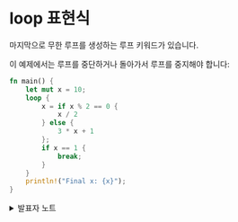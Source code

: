 # loop 표현식

마지막으로 무한 루프를 생성하는 루프 키워드가 있습니다.

이 예제에서는 루프를 중단하거나 돌아가서 루프를 중지해야 합니다:

```rust
fn main() {
    let mut x = 10;
    loop {
        x = if x % 2 == 0 {
            x / 2
        } else {
            3 * x + 1
        };
        if x == 1 {
            break;
        }
    }
    println!("Final x: {x}");
}
```

<details>

<summary>발표자 노트</summary>

* **\[1]** break 할 때 값을 줄 수 있습니다.&#x20;
* **\[2]** 루프는 사소하지 않은 값을 반환하는 유일한 루프 구조체라는 점에 유의하세요. 이는 while 및 for 루프와 달리 적어도 한 번은 입력이 보장되기 때문입니다.

**\[1]** return 문처럼 값을 돌려줍니다.

```rust
let (mut a, mut b) = (1, 1);
let result = loop {
    if b > 10 {
        break b;
    }
    let c = a + b;
    a = b;
    b = c;
};
// first number in Fibonacci sequence over 10:
assert_eq!(result, 13);
```

`break b;` 에 세미콜론이 리턴문처럼 있습니다.

**\[2]** 사소하지 않은 값을 반환한다는 부분을 이해하지 못했습니다. 무슨 뜻일까요?

</details>

